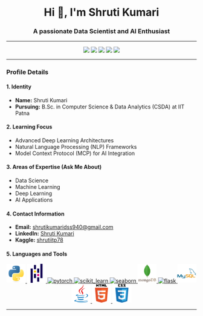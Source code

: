 <h1 align="center">Hi 👋, I'm Shruti Kumari</h1>
<h3 align="center">A passionate Data Scientist and AI Enthusiast </h3>

---

<div align="center">
  <img src="https://img.shields.io/badge/Data%20Science-FF6F00?style=for-the-badge&logo=python&logoColor=white" />
  <img src="https://img.shields.io/badge/Machine%20Learning-3776AB?style=for-the-badge&logo=scikit-learn&logoColor=white" />
  <img src="https://img.shields.io/badge/Deep%20Learning-EE4C2C?style=for-the-badge&logo=pytorch&logoColor=white" />
  <img src="https://img.shields.io/badge/NLP-FF4B4B?style=for-the-badge&logo=huggingface&logoColor=white" />
  <img src="https://img.shields.io/badge/AI%20Applications-0A66C2?style=for-the-badge&logo=tensorflow&logoColor=white" />
</div>

---

### **Profile Details**

#### **1. Identity**
-  **Name:** Shruti Kumari
-  **Pursuing:** B.Sc. in Computer Science & Data Analytics (CSDA) at IIT Patna


#### **2. Learning Focus**
- Advanced Deep Learning Architectures
- Natural Language Processing (NLP) Frameworks
- Model Context Protocol (MCP) for AI Integration

#### **3. Areas of Expertise (Ask Me About)**
- Data Science
- Machine Learning
- Deep Learning
- AI Applications

#### **4. Contact Information**
- **Email:** shrutikumaridss940@gmail.com
- **LinkedIn:** [Shruti Kumari](https://www.linkedin.com/in/shruti-kumari-a83724286)
- **Kaggle:** [shrutiitp78](https://www.kaggle.com/shrutiitp78)

#### **5. Languages and Tools**
<div align="center">
  <a href="https://www.python.org" target="_blank" rel="noreferrer"> <img src="https://raw.githubusercontent.com/devicons/devicon/master/icons/python/python-original.svg" alt="python" width="50" height="50"/> </a>
  <a href="https://pandas.pydata.org/" target="_blank" rel="noreferrer"> <img src="https://raw.githubusercontent.com/devicons/devicon/master/icons/pandas/pandas-original.svg" alt="pandas" width="50" height="50"/> </a>
  <a href="https://pytorch.org/" target="_blank" rel="noreferrer"> <img src="https://www.vectorlogo.zone/logos/pytorch/pytorch-icon.svg" alt="pytorch" width="50" height="50"/> </a>
  <a href="https://scikit-learn.org/" target="_blank" rel="noreferrer"> <img src="https://upload.wikimedia.org/wikipedia/commons/0/05/Scikit_learn_logo_small.svg" alt="scikit_learn" width="50" height="50"/> </a>
  <a href="https://seaborn.pydata.org/" target="_blank" rel="noreferrer"> <img src="https://seaborn.pydata.org/_images/logo-mark-lightbg.svg" alt="seaborn" width="50" height="50"/> </a>
  <a href="https://www.mongodb.com/" target="_blank" rel="noreferrer"> <img src="https://raw.githubusercontent.com/devicons/devicon/master/icons/mongodb/mongodb-original-wordmark.svg" alt="mongodb" width="50" height="50"/> </a>
  <a href="https://flask.palletsprojects.com/" target="_blank" rel="noreferrer"> <img src="https://www.vectorlogo.zone/logos/pocoo_flask/pocoo_flask-icon.svg" alt="flask" width="50" height="50"/> </a>
  <a href="https://www.mysql.com/" target="_blank" rel="noreferrer"> <img src="https://raw.githubusercontent.com/devicons/devicon/master/icons/mysql/mysql-original-wordmark.svg" alt="mysql" width="50" height="50"/> </a>
  <a href="https://www.java.com" target="_blank" rel="noreferrer"> <img src="https://raw.githubusercontent.com/devicons/devicon/master/icons/java/java-original.svg" alt="java" width="50" height="50"/> </a>
  <a href="https://www.w3.org/html/" target="_blank" rel="noreferrer"> <img src="https://raw.githubusercontent.com/devicons/devicon/master/icons/html5/html5-original-wordmark.svg" alt="html5" width="50" height="50"/> </a>
  <a href="https://www.w3schools.com/css/" target="_blank" rel="noreferrer"> <img src="https://raw.githubusercontent.com/devicons/devicon/master/icons/css3/css3-original-wordmark.svg" alt="css3" width="50" height="50"/> </a>
</div>

---


<!--
**shruti629/shruti629** is a ✨ _special_ ✨ repository because its `README.md` (this file) appears on your GitHub profile.

Here are some ideas to get you started:

- 🔭 I’m currently working on ...
- 🌱 I’m currently learning ...
- 👯 I’m looking to collaborate on ...
- 🤔 I’m looking for help with ...
- 💬 Ask me about ...
- 📫 How to reach me: ...
- 😄 Pronouns: ...
- ⚡ Fun fact: ...
-->
